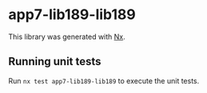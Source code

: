# app7-lib189-lib189

This library was generated with [Nx](https://nx.dev).

## Running unit tests

Run `nx test app7-lib189-lib189` to execute the unit tests.
